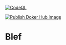 [![CodeQL](https://github.com/ArturWincenciak/Blef/actions/workflows/codeql-analysis.yml/badge.svg)](https://github.com/ArturWincenciak/Blef/actions/workflows/codeql-analysis.yml)

[![Publish Doker Hub Image](https://github.com/ArturWincenciak/Blef/actions/workflows/docker-image.yml/badge.svg)](https://github.com/ArturWincenciak/Blef/actions/workflows/docker-image.yml)

# Blef
